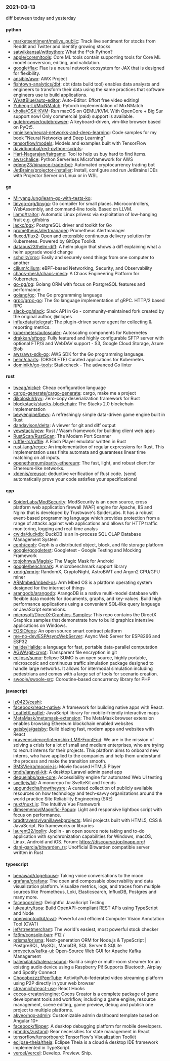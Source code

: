 ### 2021-03-13
diff between today and yesterday

#### python
* [marketsentiment/mslive_public](https://github.com/marketsentiment/mslive_public): Track live sentiment for stocks from Reddit and Twitter and identify growing stocks
* [satwikkansal/wtfpython](https://github.com/satwikkansal/wtfpython): What the f*ck Python? 
* [apple/coremltools](https://github.com/apple/coremltools): Core ML tools contain supporting tools for Core ML model conversion, editing, and validation.
* [google/flax](https://github.com/google/flax): Flax is a neural network ecosystem for JAX that is designed for flexibility.
* [ansible/awx](https://github.com/ansible/awx): AWX Project
* [fishtown-analytics/dbt](https://github.com/fishtown-analytics/dbt): dbt (data build tool) enables data analysts and engineers to transform their data using the same practices that software engineers use to build applications.
* [WyattBlue/auto-editor](https://github.com/WyattBlue/auto-editor): Auto-Editor: Effort free video editing!
* [Yuheng-Li/MixNMatch](https://github.com/Yuheng-Li/MixNMatch): Pytorch implementation of MixNMatch
* [kholia/OSX-KVM](https://github.com/kholia/OSX-KVM): Run macOS on QEMU/KVM. With OpenCore + Big Sur support now! Only commercial (paid) support is available.
* [qutebrowser/qutebrowser](https://github.com/qutebrowser/qutebrowser): A keyboard-driven, vim-like browser based on PyQt5.
* [mnielsen/neural-networks-and-deep-learning](https://github.com/mnielsen/neural-networks-and-deep-learning): Code samples for my book "Neural Networks and Deep Learning"
* [tensorflow/models](https://github.com/tensorflow/models): Models and examples built with TensorFlow
* [davidbombal/red-python-scripts](https://github.com/davidbombal/red-python-scripts): 
* [Hari-Nagarajan/fairgame](https://github.com/Hari-Nagarajan/fairgame): Tool to help us buy hard to find items.
* [aws/chalice](https://github.com/aws/chalice): Python Serverless Microframework for AWS
* [edeng23/binance-trade-bot](https://github.com/edeng23/binance-trade-bot): Automated cryptocurrency trading bot
* [JetBrains/projector-installer](https://github.com/JetBrains/projector-installer): Install, configure and run JetBrains IDEs with Projector Server on Linux or in WSL

#### go
* [MiryangJung/learn-go-with-tests-ko](https://github.com/MiryangJung/learn-go-with-tests-ko): 
* [tinygo-org/tinygo](https://github.com/tinygo-org/tinygo): Go compiler for small places. Microcontrollers, WebAssembly, and command-line tools. Based on LLVM.
* [liamg/traitor](https://github.com/liamg/traitor): Automatic Linux privesc via exploitation of low-hanging fruit e.g. gtfobins  
* [jackc/pgx](https://github.com/jackc/pgx): PostgreSQL driver and toolkit for Go
* [prometheus/alertmanager](https://github.com/prometheus/alertmanager): Prometheus Alertmanager
* [fluxcd/flux2](https://github.com/fluxcd/flux2): Open and extensible continuous delivery solution for Kubernetes. Powered by GitOps Toolkit.
* [databus23/helm-diff](https://github.com/databus23/helm-diff): A helm plugin that shows a diff explaining what a helm upgrade would change
* [schollz/croc](https://github.com/schollz/croc): Easily and securely send things from one computer to another  
* [cilium/cilium](https://github.com/cilium/cilium): eBPF-based Networking, Security, and Observability
* [chaos-mesh/chaos-mesh](https://github.com/chaos-mesh/chaos-mesh): A Chaos Engineering Platform for Kubernetes.
* [go-pg/pg](https://github.com/go-pg/pg): Golang ORM with focus on PostgreSQL features and performance
* [golang/go](https://github.com/golang/go): The Go programming language
* [grpc/grpc-go](https://github.com/grpc/grpc-go): The Go language implementation of gRPC. HTTP/2 based RPC
* [slack-go/slack](https://github.com/slack-go/slack): Slack API in Go - community-maintained fork created by the original author, @nlopes
* [influxdata/telegraf](https://github.com/influxdata/telegraf): The plugin-driven server agent for collecting & reporting metrics.
* [kubernetes/autoscaler](https://github.com/kubernetes/autoscaler): Autoscaling components for Kubernetes
* [drakkan/sftpgo](https://github.com/drakkan/sftpgo): Fully featured and highly configurable SFTP server with optional FTP/S and WebDAV support - S3, Google Cloud Storage, Azure Blob
* [aws/aws-sdk-go](https://github.com/aws/aws-sdk-go): AWS SDK for the Go programming language.
* [helm/charts](https://github.com/helm/charts): (OBSOLETE) Curated applications for Kubernetes
* [dominikh/go-tools](https://github.com/dominikh/go-tools): Staticcheck - The advanced Go linter

#### rust
* [tweag/nickel](https://github.com/tweag/nickel): Cheap configuration language
* [cargo-generate/cargo-generate](https://github.com/cargo-generate/cargo-generate): cargo, make me a project
* [djkoloski/rkyv](https://github.com/djkoloski/rkyv): Zero-copy deserialization framework for Rust
* [blockstack/stacks-blockchain](https://github.com/blockstack/stacks-blockchain): The Stacks 2.0 blockchain implementation
* [bevyengine/bevy](https://github.com/bevyengine/bevy): A refreshingly simple data-driven game engine built in Rust
* [dandavison/delta](https://github.com/dandavison/delta): A viewer for git and diff output
* [yewstack/yew](https://github.com/yewstack/yew): Rust / Wasm framework for building client web apps
* [RustScan/RustScan](https://github.com/RustScan/RustScan):  The Modern Port Scanner 
* [ruffle-rs/ruffle](https://github.com/ruffle-rs/ruffle): A Flash Player emulator written in Rust
* [rust-lang/regex](https://github.com/rust-lang/regex): An implementation of regular expressions for Rust. This implementation uses finite automata and guarantees linear time matching on all inputs.
* [openethereum/parity-ethereum](https://github.com/openethereum/parity-ethereum): The fast, light, and robust client for Ethereum-like networks.
* [xldenis/creusot](https://github.com/xldenis/creusot): deductive verification of Rust code. (semi) automatically prove your code satisfies your specifications!

#### cpp
* [SpiderLabs/ModSecurity](https://github.com/SpiderLabs/ModSecurity): ModSecurity is an open source, cross platform web application firewall (WAF) engine for Apache, IIS and Nginx that is developed by Trustwave's SpiderLabs. It has a robust event-based programming language which provides protection from a range of attacks against web applications and allows for HTTP traffic monitoring, logging and real-time analys
* [cwida/duckdb](https://github.com/cwida/duckdb): DuckDB is an in-process SQL OLAP Database Management System
* [ceph/ceph](https://github.com/ceph/ceph): Ceph is a distributed object, block, and file storage platform
* [google/googletest](https://github.com/google/googletest): Googletest - Google Testing and Mocking Framework
* [topjohnwu/Magisk](https://github.com/topjohnwu/Magisk): The Magic Mask for Android
* [google/benchmark](https://github.com/google/benchmark): A microbenchmark support library
* [xmrig/xmrig](https://github.com/xmrig/xmrig): RandomX, CryptoNight, AstroBWT and Argon2 CPU/GPU miner
* [ARMmbed/mbed-os](https://github.com/ARMmbed/mbed-os): Arm Mbed OS is a platform operating system designed for the internet of things
* [arangodb/arangodb](https://github.com/arangodb/arangodb):  ArangoDB is a native multi-model database with flexible data models for documents, graphs, and key-values. Build high performance applications using a convenient SQL-like query language or JavaScript extensions.
* [microsoft/DirectX-Graphics-Samples](https://github.com/microsoft/DirectX-Graphics-Samples): This repo contains the DirectX Graphics samples that demonstrate how to build graphics intensive applications on Windows.
* [EOSIO/eos](https://github.com/EOSIO/eos): An open source smart contract platform
* [me-no-dev/ESPAsyncWebServer](https://github.com/me-no-dev/ESPAsyncWebServer): Async Web Server for ESP8266 and ESP32
* [halide/Halide](https://github.com/halide/Halide): a language for fast, portable data-parallel computation
* [AGWA/git-crypt](https://github.com/AGWA/git-crypt): Transparent file encryption in git
* [eclipse/sumo](https://github.com/eclipse/sumo): Eclipse SUMO is an open source, highly portable, microscopic and continuous traffic simulation package designed to handle large networks. It allows for intermodal simulation including pedestrians and comes with a large set of tools for scenario creation.
* [swoole/swoole-src](https://github.com/swoole/swoole-src):  Coroutine-based concurrency library for PHP

#### javascript
* [lz0423/ceshi](https://github.com/lz0423/ceshi): 
* [facebook/react-native](https://github.com/facebook/react-native): A framework for building native apps with React.
* [Leaflet/Leaflet](https://github.com/Leaflet/Leaflet):  JavaScript library for mobile-friendly interactive maps
* [MetaMask/metamask-extension](https://github.com/MetaMask/metamask-extension):   The MetaMask browser extension enables browsing Ethereum blockchain enabled websites
* [gatsbyjs/gatsby](https://github.com/gatsbyjs/gatsby): Build blazing fast, modern apps and websites with React
* [praveenscience/Internship-LMS-FrontEnd](https://github.com/praveenscience/Internship-LMS-FrontEnd): We are in the mission of solving a crisis for a lot of small and medium enterprises, who are trying to recruit interns for their projects. This platform aims to onboard new interns, who have applied to the companies and help them understand the process and make the transition smooth.
* [BMSVieira/moovie.js](https://github.com/BMSVieira/moovie.js): Movie focused HTML5 Player
* [tmdh/laravel-kit](https://github.com/tmdh/laravel-kit): A desktop Laravel admin panel app
* [dequelabs/axe-core](https://github.com/dequelabs/axe-core): Accessibility engine for automated Web UI testing
* [sveltejs/kit](https://github.com/sveltejs/kit): A monorepo for SvelteKit and friends
* [upgundecha/howtheysre](https://github.com/upgundecha/howtheysre): A curated collection of publicly available resources on how technology and tech-savvy organizations around the world practice Site Reliability Engineering (SRE)
* [nuxt/nuxt.js](https://github.com/nuxt/nuxt.js): The Intuitive Vue Framework
* [dimsemenov/Magnific-Popup](https://github.com/dimsemenov/Magnific-Popup): Light and responsive lightbox script with focus on performance.
* [bradtraversy/vanillawebprojects](https://github.com/bradtraversy/vanillawebprojects): Mini projects built with HTML5, CSS & JavaScript. No frameworks or libraries
* [laurent22/joplin](https://github.com/laurent22/joplin): Joplin - an open source note taking and to-do application with synchronization capabilities for Windows, macOS, Linux, Android and iOS. Forum: https://discourse.joplinapp.org/
* [dani-garcia/bitwarden_rs](https://github.com/dani-garcia/bitwarden_rs): Unofficial Bitwarden compatible server written in Rust

#### typescript
* [benawad/dogehouse](https://github.com/benawad/dogehouse): Taking voice conversations to the moon 
* [grafana/grafana](https://github.com/grafana/grafana): The open and composable observability and data visualization platform. Visualize metrics, logs, and traces from multiple sources like Prometheus, Loki, Elasticsearch, InfluxDB, Postgres and many more.
* [facebook/jest](https://github.com/facebook/jest): Delightful JavaScript Testing.
* [lukeautry/tsoa](https://github.com/lukeautry/tsoa): Build OpenAPI-compliant REST APIs using TypeScript and Node
* [openvinotoolkit/cvat](https://github.com/openvinotoolkit/cvat): Powerful and efficient Computer Vision Annotation Tool (CVAT)
* [jef/streetmerchant](https://github.com/jef/streetmerchant):  The world's easiest, most powerful stock checker
* [fz6m/console-ban](https://github.com/fz6m/console-ban):  F12 / 
* [prisma/prisma](https://github.com/prisma/prisma): Next-generation ORM for Node.js & TypeScript | PostgreSQL, MySQL, MariaDB, SQL Server & SQLite
* [provectus/kafka-ui](https://github.com/provectus/kafka-ui): Open-Source Web GUI for Apache Kafka Management
* [balenalabs/balena-sound](https://github.com/balenalabs/balena-sound): Build a single or multi-room streamer for an existing audio device using a Raspberry Pi! Supports Bluetooth, Airplay and Spotify Connect
* [Chocobozzz/PeerTube](https://github.com/Chocobozzz/PeerTube): ActivityPub-federated video streaming platform using P2P directly in your web browser
* [streamich/react-use](https://github.com/streamich/react-use): React Hooks  
* [cocos-creator/engine](https://github.com/cocos-creator/engine): Cocos Creator is a complete package of game development tools and workflow, including a game engine, resource management, scene editing, game preview, debug and publish one project to multiple platforms.
* [akveo/ngx-admin](https://github.com/akveo/ngx-admin): Customizable admin dashboard template based on Angular 10+
* [facebook/flipper](https://github.com/facebook/flipper): A desktop debugging platform for mobile developers.
* [pmndrs/zustand](https://github.com/pmndrs/zustand):  Bear necessities for state management in React
* [tensorflow/tensorboard](https://github.com/tensorflow/tensorboard): TensorFlow's Visualization Toolkit
* [eclipse-theia/theia](https://github.com/eclipse-theia/theia): Eclipse Theia is a cloud & desktop IDE framework implemented in TypeScript.
* [vercel/vercel](https://github.com/vercel/vercel): Develop. Preview. Ship.
